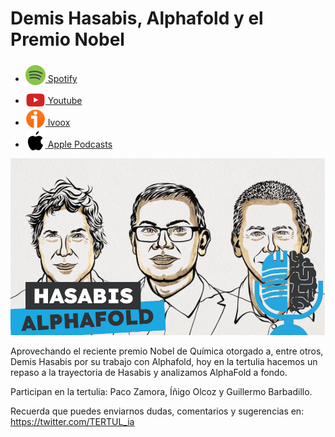# Demis Hasabis, Alphafold y el Premio Nobel

- [<img src="../../res/spotify-icon-256.webp" alt="spotify_logo" width="32" style="position: relative; top: 5px;"> Spotify](https://open.spotify.com/episode/0TOH4CbmDgf25QzRfTCDgF?si=E1_bteuRSwOS6trerXNjzg)
- [<img src="../../res/youtube-icon-256.png" alt="youtube_logo" width="32" style="position: relative; top: 10px;"> Youtube](https://youtu.be/miaeZbOn7yw)
- [<img src="../../res/ivoox-icon-256.webp" alt="ivoox_logo" width="32" style="position: relative; top: 5px;"> Ivoox](https://go.ivoox.com/rf/135942805)
- [<img src="../../res/apple-icon-256.webp" alt="apple_logo" width="32" style="position: relative; top: 5px;"> Apple Podcasts](https://podcasts.apple.com/us/podcast/demis-hasabis-alphafold-y-el-premio-nobel/id1669083682?i=1000677052967)

![alphafold](res/2024-11-15-07-54-47.png)

Aprovechando el reciente premio Nobel de Química otorgado a, entre otros, Demis Hasabis por su trabajo con Alphafold, hoy en la tertulia hacemos un repaso a la trayectoria de Hasabis y analizamos AlphaFold a fondo.

Participan en la tertulia: Paco Zamora, Íñigo Olcoz y Guillermo Barbadillo.

Recuerda que puedes enviarnos dudas, comentarios y sugerencias en: <https://twitter.com/TERTUL_ia>